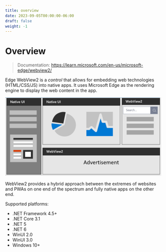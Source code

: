 ```yaml
---
title: overview
date: 2023-09-05T00:00:00-06:00
draft: false
weight: -1
---
```


# Overview
> Documentation: https://learn.microsoft.com/en-us/microsoft-edge/webview2/

Edge WebView2 is a *control* that allows for embedding web technologies (HTML/CSS/JS) into native apps. It uses Microsoft Edge as the rendering engine to display the web content in the app.

![A diagram showing an app with both native UI components and WebView2 controls](image.png)

WebView2 provides a hybrid approach between the extremes of websites and PWAs on one end of the spectrum and fully native apps on the other end.

Supported platforms:
- .NET Framework 4.5+
- .NET Core 3.1
- .NET 5
- .NET 6
- WinUI 2.0
- WinUI 3.0
- Windows 10+